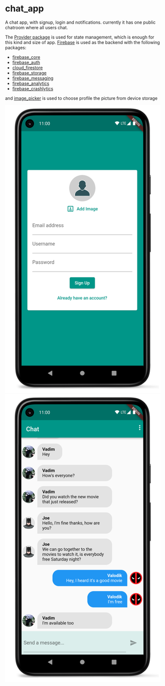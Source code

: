 # chat_app

A chat app, with signup, login and notifications. currently it has one public chatroom where all
users chat.

The [Provider package](https://pub.dev/packages/provider) is used for state management, which is
enough for this kind and size of app. [Firebase](https://firebase.google.com/) is used as the
backend with the following packages:

- [firebase_core](https://pub.dev/packages/firebase_core)
- [firebase_auth](https://pub.dev/packages/firebase_auth)
- [cloud_firestore](https://pub.dev/packages/cloud_firestore)
- [firebase_storage](https://pub.dev/packages/firebase_storage)
- [firebase_messaging](https://pub.dev/packages/firebase_messaging)
- [firebase_analytics](https://pub.dev/packages/firebase_analytics)
- [firebase_crashlytics](https://pub.dev/packages/firebase_crashlytics)

and [image_picker](https://pub.dev/packages/image_picker) is used to choose profile the picture from
device storage

<img src="screenshots/Screenshot_20221005_152027_framed.png" width=512>

<img src="screenshots/Screenshot_20221005_160305_framed.png" width=512>
